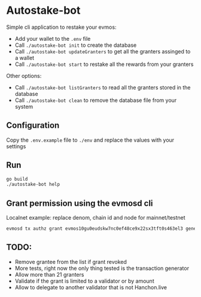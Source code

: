 # Autostake-bot

Simple cli application to restake your evmos:

- Add your wallet to the `.env` file
- Call `./autostake-bot init` to create the database
- Call `./autostake-bot updateGranters` to get all the granters assinged to a wallet
- Call `./autostake-bot start` to restake all the rewards from your granters

Other options:

- Call `./autostake-bot listGranters` to read all the granters stored in the database
- Call `./autostake-bot clean` to remove the database file from your system

## Configuration

Copy the `.env.example` file to `./env` and replace the values with your settings

## Run

```sh
go build
./autostake-bot help
```

## Grant permission using the evmosd cli

Localnet example: replace denom, chain id and node for mainnet/testnet

```sh
evmosd tx authz grant evmos10gu0eudskw7nc0ef48ce9x22sx3tft0s463el3 generic --msg-type /cosmos.staking.v1beta1.MsgDelegate --chain-id evmos_9000-1 --node http://localhost:26657 --from mykey --keyring-backend test --gas auto --gas-prices 25000000000.0000aevmos --gas-adjustment 1.5
```

## TODO:

- Remove grantee from the list if grant revoked
- More tests, right now the only thing tested is the transaction generator
- Allow more than 21 granters
- Validate if the grant is limited to a validator or by amount
- Allow to delegate to another validator that is not Hanchon.live

